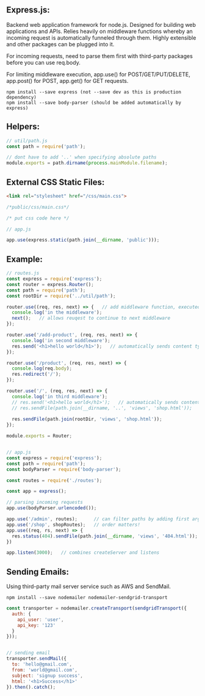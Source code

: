 ## Express.js:
Backend web application framework for node.js. Designed for building web applications and APIs. Relies heavily on middleware functions whereby an incoming request is automatically funneled through them. Highly extensible and other packages can be plugged into it.

For incoming requests, need to parse them first with third-party packages before you can use req.body.

For limiting middleware execution, app.use() for POST/GET/PUT/DELETE, app.post() for POST, app.get() for GET requests.

```
npm install --save express (not --save dev as this is production dependency)
npm install --save body-parser (should be added automatically by express)
```

## Helpers:
```javascript
// util/path.js
const path = require('path');

// dont have to add '..' when specifying absolute paths 
module.exports = path.dirname(process.mainModule.filename);
```

## External CSS Static Files:
```html
<link rel="stylesheet" href="/css/main.css">
```

```css
/*public/css/main.css*/

/* put css code here */
```

```javascript
// app.js

app.use(express.static(path.join(__dirname, 'public')));
```

## Example:

```javascript
// routes.js
const express = require('express');
const router = express.Router();
const path = require('path');
const rootDir = require('../util/path');

router.use((req, res, next) => {   // add middleware function, executed for every incoming request
  console.log('in the middleware');
  next();   // allows reuqest to continue to next middleware 
});    

router.use('/add-product', (req, res, next) => { 
  console.log('in second middleware');
  res.send('<h1>hello world</h1>');   // automatically sends content type header
}); 

router.use('/product', (req, res, next) => {
  console.log(req.body);
  res.redirect('/');
}); 

router.use('/', (req, res, next) => { 
  console.log('in third middleware');
  // res.send('<h1>hello world</h1>');   // automatically sends content type header
  // res.sendFile(path.join(__dirname, '..', 'views', 'shop.html'));   // need pass absolute path
  
  res.sendFile(path.join(rootDir, 'views', 'shop.html'));
});    

module.exports = Router;


// app.js
const express = require('express');
const path = require('path');
const bodyParser = require('body-parser');

const routes = require('./routes');

const app = express();

// parsing incoming requests
app.use(bodyParser.urlencoded());

app.use('/admin', routes);      // can filter paths by adding first arg
app.use('/shop', shopRoutes);   // order matters!
app.use((req, rs, next) => {
  res.status(404).sendFile(path.join(__dirname, 'views', '404.html'));
})

app.listen(3000);   // combines createServer and listens
```

## Sending Emails:
Using third-party mail server service such as AWS and SendMail.

```
npm install --save nodemailer nodemailer-sendgrid-transport
```
```javascript
const transporter = nodemailer.createTransport(sendgridTransport({
  auth: {
    api_user: 'user', 
    api_key: '123'
  }
}));


// sending email
transporter.sendMail({
  to: 'hello@gmail.com',
  from: 'world@gmail.com',
  subject: 'signup success',
  html: '<h1>Success</h1>'
}).then().catch();
```
